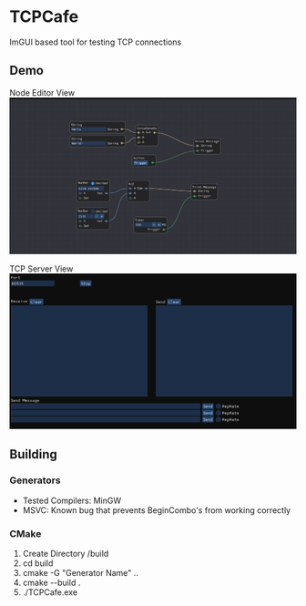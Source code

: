 # TCPCafe
ImGUI based tool for testing TCP connections

## Demo

Node Editor View
![NodeEditorDemo.png](promo/NodeEditorDemo.png "NodeEditorDemo.png")

TCP Server View
![TCPServerDemo.png](promo/TCPServerDemo.png "TCPServerDemo.png")



## Building

### Generators
- Tested Compilers: MinGW
- MSVC: Known bug that prevents BeginCombo's from working correctly

### CMake
1. Create Directory /build
1. cd build
1. cmake -G "Generator Name" ..
1. cmake --build .
1. ./TCPCafe.exe
